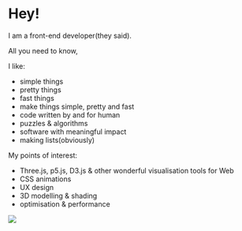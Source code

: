 <!--
![image](https://www.codewars.com/users/onecoldwhiteday/badges/large)
**onecoldwhiteday/onecoldwhiteday** is a ✨ _special_ ✨ repository because its `README.md` (this file) appears on your GitHub profile.

Here are some ideas to get you started:
- 🔭 I’m currently working on ...
- 🌱 I’m currently learning ...
- 👯 I’m looking to collaborate on ...
- 🤔 I’m looking for help with ...
- 💬 Ask me about ...
- 📫 How to reach me: ...
- 😄 Pronouns: ...
- ⚡ Fun fact: ...
-->

# Hey! 
I am a front-end developer(they said).

All you need to know, 

I like: 
- simple things 
- pretty things
- fast things
- make things simple, pretty and fast
- code written by and for human
- puzzles & algorithms
- software with meaningful impact
- making lists(obviously)

My points of interest: 
- Three.js, p5.js, D3.js & other wonderful visualisation tools for Web
- CSS animations
- UX design
- 3D modelling & shading
- optimisation & performance

  
[![](https://github-readme-stats.vercel.app/api/top-langs/?username=onecoldwhiteday&langs_count=4)](https://github.com/anuraghazra/github-readme-stats)


